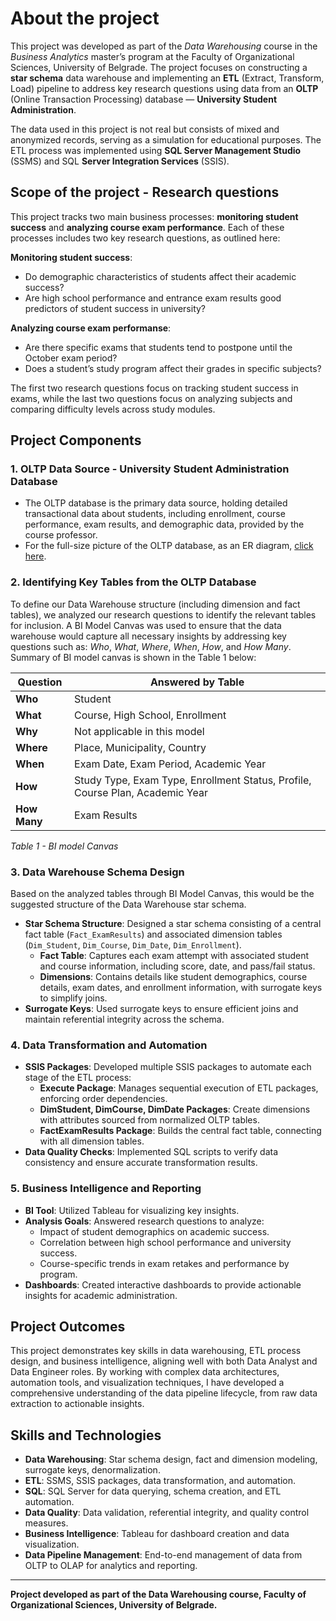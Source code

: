 # About the project

This project was developed as part of the *Data Warehousing* course in the *Business Analytics* master’s program at the Faculty of Organizational Sciences, University of Belgrade. The project focuses on constructing a **star schema** data warehouse and implementing an **ETL** (Extract, Transform, Load) pipeline to address key research questions using data from an **OLTP** (Online Transaction Processing) database — **University Student Administration**.

The data used in this project is not real but consists of mixed and anonymized records, serving as a simulation for educational purposes. The ETL process was implemented using **SQL Server Management Studio** (SSMS) and SQL **Server Integration Services** (SSIS).

## Scope of the project - Research questions

This project tracks two main business processes: **monitoring student success** and **analyzing course exam performance**. Each of these processes includes two key research questions, as outlined here:

**Monitoring student success**:
- Do demographic characteristics of students affect their academic success?
- Are high school performance and entrance exam results good predictors of student success in university?

**Analyzing course exam performanse**:
- Are there specific exams that students tend to postpone until the October exam period?
- Does a student’s study program affect their grades in specific subjects?

The first two research questions focus on tracking student success in exams, while the last two questions focus on analyzing subjects and comparing difficulty levels across study modules.

## Project Components

### 1. OLTP Data Source - University Student Administration Database

- The OLTP database is the primary data source, holding detailed transactional data about students, including enrollment, course performance, exam results, and demographic data, provided by the course professor.
- For the full-size picture of the OLTP database, as an ER diagram, [click here](https://raw.githubusercontent.com/NovakMastilovic/SSIS_ETL_University_DB/refs/heads/main/Diagram_OLTP_UniversityDatabase.png).

### 2. Identifying Key Tables from the OLTP Database

To define our Data Warehouse structure (including dimension and fact tables), we analyzed our research questions to identify the relevant tables for inclusion. A BI Model Canvas was used to ensure that the data warehouse would capture all necessary insights by addressing key questions such as: *Who*, *What*, *Where*, *When*, *How*, and *How Many*. Summary of BI model canvas is shown in the Table 1 below:

| Question      | Answered by Table                                                         |
|---------------|---------------------------------------------------------------------------|
| **Who**       | Student                                                                   |
| **What**      | Course, High School, Enrollment                                           |
| **Why**       | Not applicable in this model                                              |
| **Where**     | Place, Municipality, Country                                              |
| **When**      | Exam Date, Exam Period, Academic Year                                     |
| **How**       | Study Type, Exam Type, Enrollment Status, Profile, Course Plan, Academic Year |
| **How Many**  | Exam Results                                                              |

*Table 1 - BI model Canvas*

### 3. Data Warehouse Schema Design

Based on the analyzed tables through BI Model Canvas, this would be the suggested structure of the Data Warehouse star schema.

- **Star Schema Structure**: Designed a star schema consisting of a central fact table (`Fact_ExamResults`) and associated dimension tables (`Dim_Student`, `Dim_Course`, `Dim_Date`, `Dim_Enrollment`).
  - **Fact Table**: Captures each exam attempt with associated student and course information, including score, date, and pass/fail status.
  - **Dimensions**: Contains details like student demographics, course details, exam dates, and enrollment information, with surrogate keys to simplify joins.
- **Surrogate Keys**: Used surrogate keys to ensure efficient joins and maintain referential integrity across the schema.

### 4. Data Transformation and Automation

- **SSIS Packages**: Developed multiple SSIS packages to automate each stage of the ETL process:
  - **Execute Package**: Manages sequential execution of ETL packages, enforcing order dependencies.
  - **DimStudent, DimCourse, DimDate Packages**: Create dimensions with attributes sourced from normalized OLTP tables.
  - **FactExamResults Package**: Builds the central fact table, connecting with all dimension tables.
- **Data Quality Checks**: Implemented SQL scripts to verify data consistency and ensure accurate transformation results.

### 5. Business Intelligence and Reporting

- **BI Tool**: Utilized Tableau for visualizing key insights.
- **Analysis Goals**: Answered research questions to analyze:
  - Impact of student demographics on academic success.
  - Correlation between high school performance and university success.
  - Course-specific trends in exam retakes and performance by program.
- **Dashboards**: Created interactive dashboards to provide actionable insights for academic administration.

## Project Outcomes

This project demonstrates key skills in data warehousing, ETL process design, and business intelligence, aligning well with both Data Analyst and Data Engineer roles. By working with complex data architectures, automation tools, and visualization techniques, I have developed a comprehensive understanding of the data pipeline lifecycle, from raw data extraction to actionable insights.

## Skills and Technologies

- **Data Warehousing**: Star schema design, fact and dimension modeling, surrogate keys, denormalization.
- **ETL**: SSMS, SSIS packages, data transformation, and automation.
- **SQL**: SQL Server for data querying, schema creation, and ETL automation.
- **Data Quality**: Data validation, referential integrity, and quality control measures.
- **Business Intelligence**: Tableau for dashboard creation and data visualization.
- **Data Pipeline Management**: End-to-end management of data from OLTP to OLAP for analytics and reporting.

---

**Project developed as part of the Data Warehousing course, Faculty of Organizational Sciences, University of Belgrade.**
